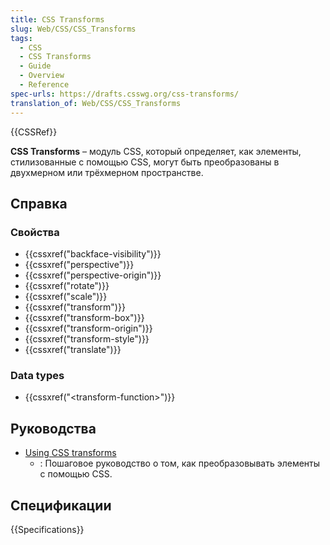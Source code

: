 ```yaml
---
title: CSS Transforms
slug: Web/CSS/CSS_Transforms
tags:
  - CSS
  - CSS Transforms
  - Guide
  - Overview
  - Reference
spec-urls: https://drafts.csswg.org/css-transforms/
translation_of: Web/CSS/CSS_Transforms
---
```

{{CSSRef}}

**CSS Transforms** – модуль CSS, который определяет, как элементы, стилизованные с помощью CSS, могут быть преобразованы в двухмерном или трёхмерном пространстве.

## Справка

### Свойства

- {{cssxref("backface-visibility")}}
- {{cssxref("perspective")}}
- {{cssxref("perspective-origin")}}
- {{cssxref("rotate")}}
- {{cssxref("scale")}}
- {{cssxref("transform")}}
- {{cssxref("transform-box")}}
- {{cssxref("transform-origin")}}
- {{cssxref("transform-style")}}
- {{cssxref("translate")}}

### Data types

- {{cssxref("&lt;transform-function&gt;")}}

## Руководства

- [Using CSS transforms](/en-US/docs/Web/CSS/CSS_Transforms/Using_CSS_transforms)
  - : Пошаговое руководство о том, как преобразовывать элементы с помощью CSS.

## Спецификации

{{Specifications}}